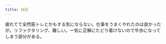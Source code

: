 ```yaml
---
title: 日記
---
```


疲れてて全然筋トレとかもする気にならない。仕事をうまくやれたのは良かったが。リファクタリング、難しい。一気に正解にたどり着けないので牛歩になってしまう部分がある。